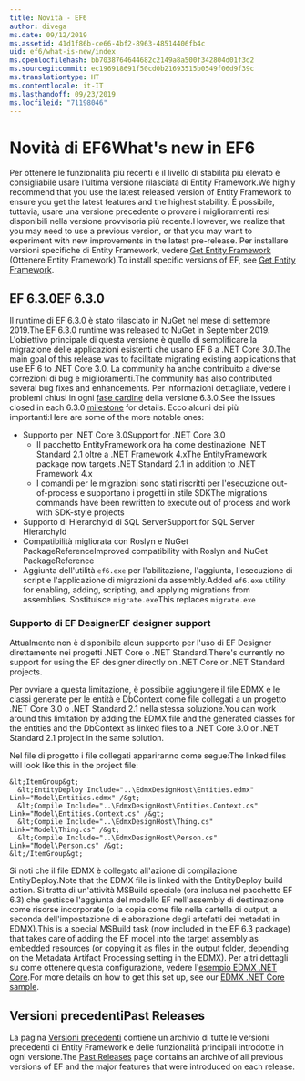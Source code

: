 ```yaml
---
title: Novità - EF6
author: divega
ms.date: 09/12/2019
ms.assetid: 41d1f86b-ce66-4bf2-8963-48514406fb4c
uid: ef6/what-is-new/index
ms.openlocfilehash: bb7038764644682c2149a8a500f342804d01f3d2
ms.sourcegitcommit: ec196918691f50cd0b21693515b0549f06d9f39c
ms.translationtype: HT
ms.contentlocale: it-IT
ms.lasthandoff: 09/23/2019
ms.locfileid: "71198046"
---
```

# <a name="whats-new-in-ef6"></a><span data-ttu-id="20e42-102">Novità di EF6</span><span class="sxs-lookup"><span data-stu-id="20e42-102">What's new in EF6</span></span>

<span data-ttu-id="20e42-103">Per ottenere le funzionalità più recenti e il livello di stabilità più elevato è consigliabile usare l'ultima versione rilasciata di Entity Framework.</span><span class="sxs-lookup"><span data-stu-id="20e42-103">We highly recommend that you use the latest released version of Entity Framework to ensure you get the latest features and the highest stability.</span></span>
<span data-ttu-id="20e42-104">È possibile, tuttavia, usare una versione precedente o provare i miglioramenti resi disponibili nella versione provvisoria più recente.</span><span class="sxs-lookup"><span data-stu-id="20e42-104">However, we realize that you may need to use a previous version, or that you may want to experiment with new improvements in the latest pre-release.</span></span>
<span data-ttu-id="20e42-105">Per installare versioni specifiche di Entity Framework, vedere [Get Entity Framework](~/ef6/fundamentals/install.md) (Ottenere Entity Framework).</span><span class="sxs-lookup"><span data-stu-id="20e42-105">To install specific versions of EF, see [Get Entity Framework](~/ef6/fundamentals/install.md).</span></span>

## <a name="ef-630"></a><span data-ttu-id="20e42-106">EF 6.3.0</span><span class="sxs-lookup"><span data-stu-id="20e42-106">EF 6.3.0</span></span>

<span data-ttu-id="20e42-107">Il runtime di EF 6.3.0 è stato rilasciato in NuGet nel mese di settembre 2019.</span><span class="sxs-lookup"><span data-stu-id="20e42-107">The EF 6.3.0 runtime was released to NuGet in September 2019.</span></span> <span data-ttu-id="20e42-108">L'obiettivo principale di questa versione è quello di semplificare la migrazione delle applicazioni esistenti che usano EF 6 a .NET Core 3.0.</span><span class="sxs-lookup"><span data-stu-id="20e42-108">The main goal of this release was to facilitate migrating existing applications that use EF 6 to .NET Core 3.0.</span></span> <span data-ttu-id="20e42-109">La community ha anche contribuito a diverse correzioni di bug e miglioramenti.</span><span class="sxs-lookup"><span data-stu-id="20e42-109">The community has also contributed several bug fixes and enhancements.</span></span> <span data-ttu-id="20e42-110">Per informazioni dettagliate, vedere i problemi chiusi in ogni [fase cardine](https://github.com/aspnet/EntityFramework6/milestones?state=closed) della versione 6.3.0.</span><span class="sxs-lookup"><span data-stu-id="20e42-110">See the issues closed in each 6.3.0 [milestone](https://github.com/aspnet/EntityFramework6/milestones?state=closed) for details.</span></span> <span data-ttu-id="20e42-111">Ecco alcuni dei più importanti:</span><span class="sxs-lookup"><span data-stu-id="20e42-111">Here are some of the more notable ones:</span></span>

- <span data-ttu-id="20e42-112">Supporto per .NET Core 3.0</span><span class="sxs-lookup"><span data-stu-id="20e42-112">Support for .NET Core 3.0</span></span>
  - <span data-ttu-id="20e42-113">Il pacchetto EntityFramework ora ha come destinazione .NET Standard 2.1 oltre a .NET Framework 4.x</span><span class="sxs-lookup"><span data-stu-id="20e42-113">The EntityFramework package now targets .NET Standard 2.1 in addition to .NET Framework 4.x</span></span>
  - <span data-ttu-id="20e42-114">I comandi per le migrazioni sono stati riscritti per l'esecuzione out-of-process e supportano i progetti in stile SDK</span><span class="sxs-lookup"><span data-stu-id="20e42-114">The migrations commands have been rewritten to execute out of process and work with SDK-style projects</span></span>
- <span data-ttu-id="20e42-115">Supporto di HierarchyId di SQL Server</span><span class="sxs-lookup"><span data-stu-id="20e42-115">Support for SQL Server HierarchyId</span></span>
- <span data-ttu-id="20e42-116">Compatibilità migliorata con Roslyn e NuGet PackageReference</span><span class="sxs-lookup"><span data-stu-id="20e42-116">Improved compatibility with Roslyn and NuGet PackageReference</span></span>
- <span data-ttu-id="20e42-117">Aggiunta dell'utilità `ef6.exe` per l'abilitazione, l'aggiunta, l'esecuzione di script e l'applicazione di migrazioni da assembly.</span><span class="sxs-lookup"><span data-stu-id="20e42-117">Added `ef6.exe` utility for enabling, adding, scripting, and applying migrations from assemblies.</span></span> <span data-ttu-id="20e42-118">Sostituisce `migrate.exe`</span><span class="sxs-lookup"><span data-stu-id="20e42-118">This replaces `migrate.exe`</span></span>

### <a name="ef-designer-support"></a><span data-ttu-id="20e42-119">Supporto di EF Designer</span><span class="sxs-lookup"><span data-stu-id="20e42-119">EF designer support</span></span>

<span data-ttu-id="20e42-120">Attualmente non è disponibile alcun supporto per l'uso di EF Designer direttamente nei progetti .NET Core o .NET Standard.</span><span class="sxs-lookup"><span data-stu-id="20e42-120">There's currently no support for using the EF designer directly on .NET Core or .NET Standard projects.</span></span> 

<span data-ttu-id="20e42-121">Per ovviare a questa limitazione, è possibile aggiungere il file EDMX e le classi generate per le entità e DbContext come file collegati a un progetto .NET Core 3.0 o .NET Standard 2.1 nella stessa soluzione.</span><span class="sxs-lookup"><span data-stu-id="20e42-121">You can work around this limitation by adding the EDMX file and the generated classes for the entities and the DbContext as linked files to a .NET Core 3.0 or .NET Standard 2.1 project in the same solution.</span></span>

<span data-ttu-id="20e42-122">Nel file di progetto i file collegati appariranno come segue:</span><span class="sxs-lookup"><span data-stu-id="20e42-122">The linked files will look like this in the project file:</span></span>

``` csproj 
&lt;ItemGroup&gt;
  &lt;EntityDeploy Include="..\EdmxDesignHost\Entities.edmx" Link="Model\Entities.edmx" /&gt;
  &lt;Compile Include="..\EdmxDesignHost\Entities.Context.cs" Link="Model\Entities.Context.cs" /&gt;
  &lt;Compile Include="..\EdmxDesignHost\Thing.cs" Link="Model\Thing.cs" /&gt;
  &lt;Compile Include="..\EdmxDesignHost\Person.cs" Link="Model\Person.cs" /&gt;
&lt;/ItemGroup&gt;
```

<span data-ttu-id="20e42-123">Si noti che il file EDMX è collegato all'azione di compilazione EntityDeploy.</span><span class="sxs-lookup"><span data-stu-id="20e42-123">Note that the EDMX file is linked with the EntityDeploy build action.</span></span> <span data-ttu-id="20e42-124">Si tratta di un'attività MSBuild speciale (ora inclusa nel pacchetto EF 6.3) che gestisce l'aggiunta del modello EF nell'assembly di destinazione come risorse incorporate (o la copia come file nella cartella di output, a seconda dell'impostazione di elaborazione degli artefatti dei metadati in EDMX).</span><span class="sxs-lookup"><span data-stu-id="20e42-124">This is a special MSBuild task (now included in the EF 6.3 package) that takes care of adding the EF model into the target assembly as embedded resources (or copying it as files in the output folder, depending on the Metadata Artifact Processing setting in the EDMX).</span></span> <span data-ttu-id="20e42-125">Per altri dettagli su come ottenere questa configurazione, vedere l'[esempio EDMX .NET Core](https://aka.ms/EdmxDotNetCoreSample).</span><span class="sxs-lookup"><span data-stu-id="20e42-125">For more details on how to get this set up, see our [EDMX .NET Core sample](https://aka.ms/EdmxDotNetCoreSample).</span></span>

## <a name="past-releases"></a><span data-ttu-id="20e42-126">Versioni precedenti</span><span class="sxs-lookup"><span data-stu-id="20e42-126">Past Releases</span></span>

<span data-ttu-id="20e42-127">La pagina [Versioni precedenti](past-releases.md) contiene un archivio di tutte le versioni precedenti di Entity Framework e delle funzionalità principali introdotte in ogni versione.</span><span class="sxs-lookup"><span data-stu-id="20e42-127">The [Past Releases](past-releases.md) page contains an archive of all previous versions of EF and the major features that were introduced on each release.</span></span>

